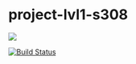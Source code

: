 # project-lvl1-s308

<a href="https://codeclimate.com/github/codeclimate/codeclimate/maintainability"><img src="https://api.codeclimate.com/v1/badges/a99a88d28ad37a79dbf6/maintainability" /></a>

[![Build Status](https://travis-ci.org/keksite/project-lvl1-s308.svg?branch=master)](https://travis-ci.org/keksite/project-lvl1-s308)

